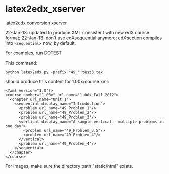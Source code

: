 latex2edx_xserver
=================

latex2edx conversion xserver

22-Jan-13: updated to produce XML consistent with new edX course format; 
22-Jan-13: don't use edXsequential anymore; edXsection compiles into `<sequential>` now, by default.

For examples, run DOTEST

This command:

    python latex2edx.py -prefix "49_" test3.tex

should produce this content for 1.00x/course.xml:

    <?xml version="1.0"?>
    <course number="1.00x" url_name="1.00x Fall 2012">
      <chapter url_name="Unit 1">
        <sequential display_name="Introduction">
          <problem url_name="49_Problem_1"/>
          <problem url_name="49_Problem_2"/>
          <problem url_name="49_Problem_3"/>
          <vertical display_name="A sample vertical - multiple problems in one day">
            <problem url_name="49_Problem_3.5"/>
            <problem url_name="49_Problem_4"/>
          </vertical>
          <problem url_name="49_Problem_4"/>
        </sequential>
      </chapter>
    </course>

For images, make sure the directory path "static/html" exists.

